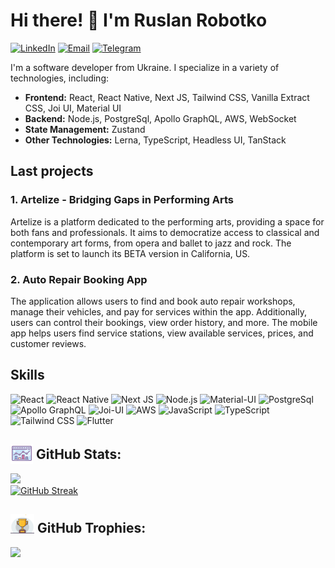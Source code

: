 
# Hi there! 👋 I'm Ruslan Robotko

[![LinkedIn](https://img.shields.io/badge/-LinkedIn-blue?style=flat-square&logo=linkedin&logoColor=white)](https://www.linkedin.com/in/%D1%80%D1%83%D1%81%D0%BB%D0%B0%D0%BD-%D1%80%D0%BE%D0%B1%D0%BE%D1%82%D1%8C%D0%BA%D0%BE-3ba799152/)
[![Email](https://img.shields.io/badge/-Email-red?style=flat-square&logo=gmail&logoColor=white)](mailto:robotko.ruslan@gmail.com)
[![Telegram](https://img.shields.io/badge/-Telegram-blue?style=flat-square&logo=telegram&logoColor=white)](https://t.me/ruslan_robotko)

I'm a software developer from Ukraine. I specialize in a variety of technologies, including:

- **Frontend:** React, React Native, Next JS, Tailwind CSS, Vanilla Extract CSS, Joi UI, Material UI
- **Backend:** Node.js, PostgreSql, Apollo GraphQL, AWS, WebSocket
- **State Management:** Zustand
- **Other Technologies:** Lerna, TypeScript, Headless UI, TanStack

## Last projects

### 1. Artelize - Bridging Gaps in Performing Arts
Artelize is a platform dedicated to the performing arts, providing a space for both fans and professionals. It aims to democratize access to classical and contemporary art forms, from opera and ballet to jazz and rock. The platform is set to launch its BETA version in California, US. 

### 2. Auto Repair Booking App
 The application allows users to find and book auto repair workshops, manage their vehicles, and pay for services within the app. Additionally, users can control their bookings, view order history, and more. The mobile app helps users find service stations, view available services, prices, and customer reviews.

## Skills

![React](https://img.shields.io/badge/-React-61DAFB?style=flat&logo=react&logoColor=white)
![React Native](https://img.shields.io/badge/-React_Native-61DAFB?style=flat&logo=react&logoColor=white)
![Next JS](https://img.shields.io/badge/-Next_JS-000000?style=flat&logo=next.js&logoColor=white)
![Node.js](https://img.shields.io/badge/-Node.js-339933?style=flat&logo=node.js&logoColor=white)
![Material-UI](https://img.shields.io/badge/-Material_UI-0081CB?style=flat&logo=material-ui&logoColor=white)
![PostgreSql](https://img.shields.io/badge/-PostgreSql-4169E1?style=flat&logo=postgresql&logoColor=white)
![Apollo GraphQL](https://img.shields.io/badge/-Apollo_GraphQL-311C87?style=flat&logo=apollo-graphql&logoColor=white)
![Joi-UI](https://img.shields.io/badge/-Joi-F44336?style=flat&logo=joi&logoColor=white)
![AWS](https://img.shields.io/badge/-AWS-232F3E?style=flat&logo=amazon-aws&logoColor=white)
![JavaScript](https://img.shields.io/badge/-JavaScript-F7DF1E?style=flat&logo=javascript&logoColor=black)
![TypeScript](https://img.shields.io/badge/-TypeScript-3178C6?style=flat&logo=typescript&logoColor=white)
![Tailwind CSS](https://img.shields.io/badge/-Tailwind_CSS-38B2AC?style=flat&logo=tailwind-css&logoColor=white)
![Flutter](https://img.shields.io/badge/-Flutter-02569B?style=flat&logo=flutter&logoColor=white)


## <img src="https://github.com/Dsazz/Dsazz/blob/main/charts_.gif?raw=true" style="margin-bottom: -0.5rem;" width="36px" height="32px">  GitHub Stats:
![](https://github-readme-stats-sigma-five.vercel.app/api?username=Dsazz&theme=radical&hide_border=true)<br/>
[![GitHub Streak](https://github-readme-streak-stats.herokuapp.com?user=Dsazz&theme=radical&hide_border=true)](https://git.io/streak-stats)<br/>

##  <img src="https://github.com/Dsazz/Dsazz/blob/main/trophy.gif?raw=true" style="margin-bottom: -0.1rem;" width="38px" height="32px"> GitHub Trophies:
![](https://github-profile-trophy.vercel.app/?username=Dsazz&theme=radical&no-frame=true&no-bg=false&rank=-C)